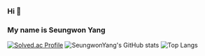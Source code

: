 ### Hi 👋
### My name is Seungwon Yang
<!--
**SeungWonYang-pro/SeungWonYang-pro** is a ✨ _special_ ✨ repository because its `README.md` (this file) appears on your GitHub profile.

Here are some ideas to get you started:

- 🔭 I’m currently working on ...
- 🌱 I’m currently learning ...
- 👯 I’m looking to collaborate on ...
- 🤔 I’m looking for help with ...
- 💬 Ask me about ...
- 📫 How to reach me: ...
- 😄 Pronouns: ...
- ⚡ Fun fact: ...
-->
[![Solved.ac Profile](http://mazassumnida.wtf/api/generate_badge?boj=ysw1222)](https://solved.ac/ysw1222)
![SeungwonYang's GitHub stats](https://github-readme-stats.vercel.app/api?username=SeungWonYang-pro&show_icons=true&theme=tokyonight)
![Top Langs](https://github-readme-stats.vercel.app/api/top-langs/?username=SeungWonYang-pro&layout=demo&theme=dark)
